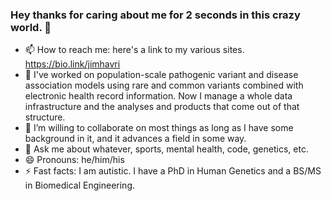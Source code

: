 ### Hey thanks for caring about me for 2 seconds in this crazy world. 👋
- 📫 How to reach me: here's a link to my various sites. https://bio.link/jimhavri
- 🔭 I've worked on population-scale pathogenic variant and disease association models using rare and common variants combined with electronic health record information.  Now I manage a whole data infrastructure and the analyses and products that come out of that structure.
- 👯 I’m willing to collaborate on most things as long as I have some background in it, and it advances a field in some way.
- 💬 Ask me about whatever, sports, mental health, code, genetics, etc.
- 😄 Pronouns: he/him/his
- ⚡ Fast facts: I am autistic. I have a PhD in Human Genetics and a BS/MS in Biomedical Engineering.

<!--
**jimhavrilla/jimhavrilla** is a ✨ _special_ ✨ repository because its `README.md` (this file) appears on your GitHub profile.
-->
